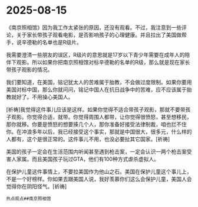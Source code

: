 # 2025-08-15

《南京照相馆》因为我工作太紧张的原因，还没有观看。不过，我注意到一些评论，关于家长带孩子观看电影，是否影响孩子的心理健康。并且拉出了美国做帮手，说辛德勒的名单也是R级片。

我需要澄清一些朋友的误区，R级片的意思就是17岁以下青少年需要在成年人的陪伴下观影。所以如果你把南京照相馆对标辛德勒的名单的R级，那么就是现在家长带孩子观影的情况。

我们要知道，在美国，铭记犹太人的苦难属于胎教，不会做过度限制。如果你要用美国对标中国，那么你就问问，铭记中国人在抗日战争中的苦难，应不应该属于胎教就好了。不用操心美国人。

[祈祷]我觉得这件事儿应该是这样。如果你觉得不适合带孩子观影，那就不要带孩子观影。你觉得合适，就带。你觉得周围人都带，让你觉得很愤怒，甚至想移民，那你就移。你要是愤怒的想要揍几个人，那你准备好接受法律制裁，咱也拦不住你。在冲浪多年以后，我已经接受这个事实，那就是中国很大，很多元，什么样的人都有，这个是很正常的。这件事儿不用，也没必要扯其它国家。[祈祷]

美国的孩子一定会在生活范围内听闻甚至遇到枪击案，一定会认识一两个枪击案受害人家属。而且美国孩子玩过GTA，他们有100种方式虐杀虚拟人。

在保护儿童这件事情上，不要拉美国作为他山之石。美国在保护儿童这个事儿上，不是一个好榜样。你如果去跟美国人说，我好羡慕你们这么会保护儿童，美国人会觉得你在阴阳怪气。[祈祷]

`热点观点##南京照相馆`
